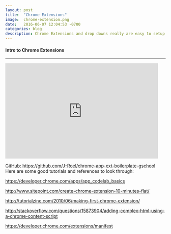 ```yaml
---
layout: post
title:  "Chrome Extensions"
image:	chrome-extension.png
date:   2016-06-07 12:04:53 -0700
categories: blog
description: Chrome Extensions and drop downs really are easy to setup. Here I provide two boilerplates and a lightning talk slideshow, so you can get started building your own extension in just a few minutes.
---
```


<h4>Intro to Chrome Extensions</h4>
<hr/>
<iframe src="https://docs.google.com/presentation/d/1_K_JzmvUNkvqekLV2GfykdtO25eprtGE69OXPcctf_8/embed?start=true&amp;loop=true&amp;delayms=5000" width="480" height="299" frameborder="0" allowfullscreen="allowfullscreen"></iframe>

<a href="https://github.com/J-Roel/chrome-app-ext-boilerplate-gschool">GitHub: https://github.com/J-Roel/chrome-app-ext-boilerplate-gschool</a>
Here are some good tutorials and references to look through:

<a href="https://developer.chrome.com/apps/app_codelab_basics">https://developer.chrome.com/apps/app_codelab_basics</a>

<a href="http://www.sitepoint.com/create-chrome-extension-10-minutes-flat/">http://www.sitepoint.com/create-chrome-extension-10-minutes-flat/</a>

<a href="http://tutorialzine.com/2010/06/making-first-chrome-extension/">http://tutorialzine.com/2010/06/making-first-chrome-extension/</a>

<a href="http://stackoverflow.com/questions/15873904/adding-complex-html-using-a-chrome-content-script">http://stackoverflow.com/questions/15873904/adding-complex-html-using-a-chrome-content-script</a>

<a href="https://developer.chrome.com/extensions/manifest">https://developer.chrome.com/extensions/manifest</a>